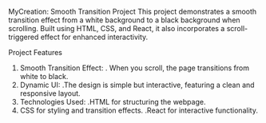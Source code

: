 MyCreation: Smooth Transition Project
This project demonstrates a smooth transition effect from a white background to a black background when scrolling. Built using HTML, CSS, and React, it also incorporates a scroll-triggered effect for enhanced interactivity.



Project Features
1. Smooth Transition Effect:
  . When you scroll, the page transitions from white to black.
2. Dynamic UI:
   .The design is simple but interactive, featuring a clean and responsive layout.
3. Technologies Used:
   .HTML for structuring the webpage.
4. CSS for styling and transition effects.
    .React for interactive functionality.
